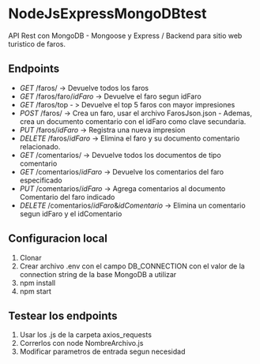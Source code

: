 # NodeJsExpressMongoDBtest

API Rest con MongoDB - Mongoose y Express / Backend para sitio web turistico de faros.

## Endpoints
- *GET* /faros/ -> Devuelve todos los faros
- *GET* /faros/faro/$idFaro$ -> Devuelve el faro segun idFaro
- *GET* /faros/top - > Devuelve el top 5 faros con mayor impresiones
- *POST* /faros/ -> Crea un faro, usar el archivo FarosJson.json - Ademas, crea un documento comentario con el idFaro como clave secundaria.
- *PUT* /faros/$idFaro$ -> Registra una nueva impresion
- *DELETE* /faros/$idFaro$ -> Elimina el faro y su documento comentario relacionado. 
- *GET* /comentarios/ -> Devuelve todos los documentos de tipo comentario 
- *GET* /comentarios/$idFaro$ -> Devuelve los comentarios del faro especificado 
- *PUT* /comentarios/$idFaro$ -> Agrega comentarios al documento Comentario del faro indicado 
- *DELETE* /comentarios/$idFaro$&$idComentario$ -> Elimina un comentario segun idFaro y el idComentario 
## Configuracion local
1. Clonar
2. Crear archivo .env con el campo DB_CONNECTION con el valor de la connection string de la base MongoDB a utilizar
3. npm install
4. npm start
## Testear los endpoints
1. Usar los .js de la carpeta axios_requests
2. Correrlos con node NombreArchivo.js
3. Modificar parametros de entrada segun necesidad
